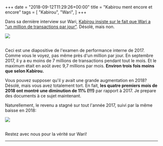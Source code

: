 +++
date = "2018-09-12T11:29:26+00:00"
title = "Kabirou ment encore et encore"
tags = [
    "Kabirou",
    "Wari",
]
+++

Dans sa dernière interview sur Wari, [Kabirou insiste sur le fait que Wari a "un million de transactions par jour"](http://jubanti.com/actualite/pourquoi-wari-gene-comment-tigo-la-echappe-les-manoeuvres-de-xavier-niel-kabirou-mbodje-dit-tout-interview/). Désolé, mais non.

<div class="container" style="width:auto">
  <a target="blank" href="https://res.cloudinary.com/vincentstradic/image/upload/v1525876841/work/transactions2017.jpg">
    <img src="https://res.cloudinary.com/vincentstradic/image/upload/v1525876841/work/transactions2017.jpg" style="max-width:100%">
  </a>
</div>

<!--more-->
<br>

Ceci est une diapositive de l'examen de performance interne de 2017. Comme vous le voyez, pas même près d'un million par jour. En septembre 2017, il y a eu moins de 7 millions de transactions pendant tout le mois. Et le maximum était en août avec 9,7 millions par mois. **Environ trois fois moins que selon Kabirou.**

Vous pouvez supposer qu'il y avait une grande augmentation en 2018? Désolé, mais vous avez totalement tort. En fait, **les quatre premiers mois de 2018 ont montré une diminution de 11% (!!!)** par rapport à 2017. Je prepare des documents à ce sujet maintenant.

Naturellement, le revenu a stagné sur tout l'année 2017, suivi par la même baisse en 2018:

<div class="container" style="width:auto">
  <a target="blank" href="https://res.cloudinary.com/vincentstradic/image/upload/v1525876997/work/revenue2017.jpg">
    <img src="https://res.cloudinary.com/vincentstradic/image/upload/v1525876997/work/revenue2017.jpg" style="max-width:100%">
  </a>
</div>
<br>


Restez avec nous pour la vérité sur Wari!
<hr>
